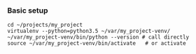### Basic setup

    cd ~/projects/my_project
    virtualenv --python=python3.5 ~/var/my_project-venv/
    ~/var/my_project-venv/bin/python --version # call directly
    source ~/var/my_project-venv/bin/activate   # or activate
